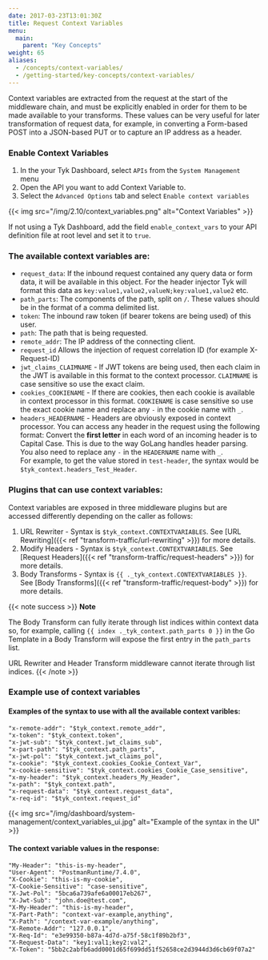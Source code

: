 ```yaml
---
date: 2017-03-23T13:01:30Z
title: Request Context Variables
menu:
  main:
    parent: "Key Concepts"
weight: 65 
aliases:
  - /concepts/context-variables/
  - /getting-started/key-concepts/context-variables/
---
```


Context variables are extracted from the request at the start of the middleware chain, and must be explicitly enabled in order for them to be made available to your transforms. These values can be very useful for later transformation of request data, for example, in converting a Form-based POST into a JSON-based PUT or to capture an IP address as a header.

### Enable Context Variables
1. In the your Tyk Dashboard, select `APIs` from the `System Management` menu 
2. Open the API you want to add Context Variable to. 
3. Select the `Advanced Options` tab and select `Enable context variables`

{{< img src="/img/2.10/context_variables.png" alt="Context Variables" >}}

If not using a Tyk Dashboard, add the field `enable_context_vars` to your API definition file at root level and set it to `true`.

### The available context variables are:

*   `request_data`: If the inbound request contained any query data or form data, it will be available in this object. For the header injector Tyk will format this data as `key:value1,value2,valueN;key:value1,value2` etc.
*   `path_parts`: The components of the path, split on `/`. These values should be in the format of a comma delimited list.
*   `token`: The inbound raw token (if bearer tokens are being used) of this user.
*   `path`: The path that is being requested.
*   `remote_addr`: The IP address of the connecting client.
*   `request_id` Allows the injection of request correlation ID (for example X-Request-ID)
*   `jwt_claims_CLAIMNAME` - If JWT tokens are being used, then each claim in the JWT is available in this format to the context processor. `CLAIMNAME` is case sensitive so use the exact claim.
*   `cookies_COOKIENAME` - If there are cookies, then each cookie is available in context processor in this format. `COOKIENAME` is case sensitive so use the exact cookie name and replace any `-` in the cookie name with `_`.
*   `headers_HEADERNAME` - Headers are obviously exposed in context processor. You can access any header in the request using the following format: Convert the **first letter** in each word of an incoming header is to Capital Case. This is due to the way GoLang handles header parsing. You also need to replace any `-` in the `HEADERNAME` name with `_`.<br />
For example, to get the value stored in `test-header`, the syntax would be `$tyk_context.headers_Test_Header`.


### Plugins that can use context variables:
Context variables are exposed in three middleware plugins but are accessed differently depending on the caller as follows:

1.   URL Rewriter - Syntax is `$tyk_context.CONTEXTVARIABLES`. See [URL Rewriting]({{< ref "transform-traffic/url-rewriting" >}}) for more details.
2.   Modify Headers - Syntax is `$tyk_context.CONTEXTVARIABLES`. See [Request Headers]({{< ref "transform-traffic/request-headers" >}}) for more details.
3.   Body Transforms - Syntax is `{{ ._tyk_context.CONTEXTVARIABLES }}`. See [Body Transforms]({{< ref "transform-traffic/request-body" >}}) for more details.

{{< note success >}}
**Note**  

The Body Transform can fully iterate through list indices within context data so, for example, calling `{{ index ._tyk_context.path_parts 0 }}` in the Go Template in a Body Transform will expose the first entry in the `path_parts` list.

URL Rewriter and Header Transform middleware cannot iterate through list indices.
{{< /note >}}


### Example use of context variables

#### Examples of the syntax to use with all the available context varibles:
```
"x-remote-addr": "$tyk_context.remote_addr",
"x-token": "$tyk_context.token",
"x-jwt-sub": "$tyk_context.jwt_claims_sub",
"x-part-path": "$tyk_context.path_parts",
"x-jwt-pol": "$tyk_context.jwt_claims_pol",
"x-cookie": "$tyk_context.cookies_Cookie_Context_Var",
"x-cookie-sensitive": "$tyk_context.cookies_Cookie_Case_sensitive",
"x-my-header": "$tyk_context.headers_My_Header",
"x-path": "$tyk_context.path",
"x-request-data": "$tyk_context.request_data",
"x-req-id": "$tyk_context.request_id"
```
{{< img src="/img/dashboard/system-management/context_variables_ui.jpg" alt="Example of the syntax in the UI" >}}

#### The context variable values in the response:
```
"My-Header": "this-is-my-header",
"User-Agent": "PostmanRuntime/7.4.0",
"X-Cookie": "this-is-my-cookie",
"X-Cookie-Sensitive": "case-sensitive",
"X-Jwt-Pol": "5bca6a739afe6a00017eb267",
"X-Jwt-Sub": "john.doe@test.com",
"X-My-Header": "this-is-my-header",
"X-Part-Path": "context-var-example,anything",
"X-Path": "/context-var-example/anything",
"X-Remote-Addr": "127.0.0.1",
"X-Req-Id": "e3e99350-b87a-4d7d-a75f-58c1f89b2bf3",
"X-Request-Data": "key1:val1;key2:val2",
"X-Token": "5bb2c2abfb6add0001d65f699dd51f52658ce2d3944d3d6cb69f07a2"
```